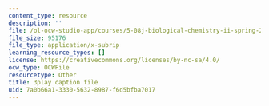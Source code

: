 ```yaml
---
content_type: resource
description: ''
file: /ol-ocw-studio-app/courses/5-08j-biological-chemistry-ii-spring-2016/7a0b66a1333056328987f6d5bfba7017_5BVGTxRKwOw.vtt
file_size: 95176
file_type: application/x-subrip
learning_resource_types: []
license: https://creativecommons.org/licenses/by-nc-sa/4.0/
ocw_type: OCWFile
resourcetype: Other
title: 3play caption file
uid: 7a0b66a1-3330-5632-8987-f6d5bfba7017
---
```

